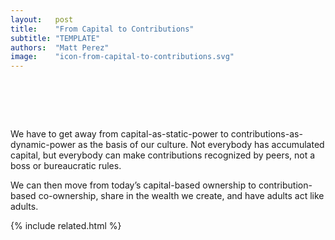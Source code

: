 ```yaml
---
layout:   post
title:    "From Capital to Contributions"
subtitle: "TEMPLATE"
authors:  "Matt Perez"
image:    "icon-from-capital-to-contributions.svg"
---
```


<div style="display:none;">
 <p>We have to get away from capital-as-static-power to contributions-as-dynamic-power as the basis of our culture. Not everybody has accumulated capital, but everybody can contribute.</p>
</div>

<h1>&nbsp;</h1>
 <p>We have to get away from capital-as-static-power to contributions-as-dynamic-power as the basis of our culture. Not everybody has accumulated capital, but everybody can make contributions recognized by peers, not a boss or bureaucratic rules.</p>
 <p>We can then move from today&rsquo;s capital-based ownership to contribution-based co-ownership, share in the wealth we create, and have adults act like adults.</p>

{% include related.html %}
